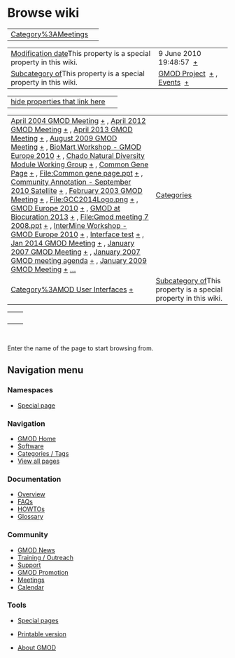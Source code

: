 



<span id="top"></span>




# <span dir="auto">Browse wiki</span>






|                                                                  |     |
|------------------------------------------------------------------|-----|
| [Category%3AMeetings](/wiki/Category%3AMeetings "Category%3AMeetings") |     |

|  |  |
|----|----|
| <span class="smw-highlighter" data-type="1" state="inline" data-title="Property"><span class="smwbuiltin">[Modification date](/wiki/Property:Modification_date "Property:Modification date")</span><span class="smwttcontent">This property is a special property in this wiki.</span></span> | <span class="smwb-value">9 June 2010 19:48:57  <span class="smwsearch">[+](/wiki/Special%3ASearchByProperty/Modification-20date/9-20June-202010-2019:48:57 "Special%3ASearchByProperty/Modification-20date/9-20June-202010-2019:48:57")</span></span> |
| <span class="smw-highlighter" data-type="1" state="inline" data-title="Property"><span class="smwbuiltin">[Subcategory of](/wiki/Property:Subcategory_of "Property:Subcategory of")</span><span class="smwttcontent">This property is a special property in this wiki.</span></span> | <span class="smwb-value">[GMOD Project](/wiki/Category%3AGMOD_Project "Category%3AGMOD Project")  <span class="smwsearch">[+](/wiki/Special%3ASearchByProperty/Subcategory-20of/GMOD-20Project "Special%3ASearchByProperty/Subcategory-20of/GMOD-20Project")</span></span> , <span class="smwb-value">[Events](/wiki/Category%3AEvents "Category%3AEvents")  <span class="smwsearch">[+](/wiki/Special%3ASearchByProperty/Subcategory-20of/Events "Special%3ASearchByProperty/Subcategory-20of/Events")</span></span> |

<span id="smw_browse_incoming"></span>

|  |  |
|----|----|
| [hide properties that link here](/mediawiki/index.php?title=Special:Browse&offset=0&dir=out&article=Category%3AMeetings)  |  |

|  |  |
|----|----|
| <span class="smwb-ivalue">[April 2004 GMOD Meeting](/wiki/April_2004_GMOD_Meeting "April 2004 GMOD Meeting") <span class="smwbrowse">[+](/wiki/Special%3ABrowse/April-202004-20GMOD-20Meeting "Special%3ABrowse/April-202004-20GMOD-20Meeting")</span></span> , <span class="smwb-ivalue">[April 2012 GMOD Meeting](/wiki/April_2012_GMOD_Meeting "April 2012 GMOD Meeting") <span class="smwbrowse">[+](/wiki/Special%3ABrowse/April-202012-20GMOD-20Meeting "Special%3ABrowse/April-202012-20GMOD-20Meeting")</span></span> , <span class="smwb-ivalue">[April 2013 GMOD Meeting](/wiki/April_2013_GMOD_Meeting "April 2013 GMOD Meeting") <span class="smwbrowse">[+](/wiki/Special%3ABrowse/April-202013-20GMOD-20Meeting "Special%3ABrowse/April-202013-20GMOD-20Meeting")</span></span> , <span class="smwb-ivalue">[August 2009 GMOD Meeting](/wiki/August_2009_GMOD_Meeting "August 2009 GMOD Meeting") <span class="smwbrowse">[+](/wiki/Special%3ABrowse/August-202009-20GMOD-20Meeting "Special%3ABrowse/August-202009-20GMOD-20Meeting")</span></span> , <span class="smwb-ivalue">[BioMart Workshop - GMOD Europe 2010](/wiki/BioMart_Workshop_-_GMOD_Europe_2010 "BioMart Workshop - GMOD Europe 2010") <span class="smwbrowse">[+](/wiki/Special%3ABrowse/BioMart-20Workshop-20-2D-20GMOD-20Europe-202010 "Special%3ABrowse/BioMart-20Workshop-20-2D-20GMOD-20Europe-202010")</span></span> , <span class="smwb-ivalue">[Chado Natural Diversity Module Working Group](/wiki/Chado_Natural_Diversity_Module_Working_Group "Chado Natural Diversity Module Working Group") <span class="smwbrowse">[+](/wiki/Special%3ABrowse/Chado-20Natural-20Diversity-20Module-20Working-20Group "Special%3ABrowse/Chado-20Natural-20Diversity-20Module-20Working-20Group")</span></span> , <span class="smwb-ivalue">[Common Gene Page](/wiki/Common_Gene_Page "Common Gene Page") <span class="smwbrowse">[+](/wiki/Special%3ABrowse/Common-20Gene-20Page "Special%3ABrowse/Common-20Gene-20Page")</span></span> , <span class="smwb-ivalue">[File:Common gene page.ppt](/wiki/File:Common_gene_page.ppt "File:Common gene page.ppt") <span class="smwbrowse">[+](/wiki/Special%3ABrowse/File:Common-20gene-20page.ppt "Special%3ABrowse/File:Common-20gene-20page.ppt")</span></span> , <span class="smwb-ivalue">[Community Annotation - September 2010 Satellite](/wiki/Community_Annotation_-_September_2010_Satellite "Community Annotation - September 2010 Satellite") <span class="smwbrowse">[+](/wiki/Special%3ABrowse/Community-20Annotation-20-2D-20September-202010-20Satellite "Special%3ABrowse/Community-20Annotation-20-2D-20September-202010-20Satellite")</span></span> , <span class="smwb-ivalue">[February 2003 GMOD Meeting](/wiki/February_2003_GMOD_Meeting "February 2003 GMOD Meeting") <span class="smwbrowse">[+](/wiki/Special%3ABrowse/February-202003-20GMOD-20Meeting "Special%3ABrowse/February-202003-20GMOD-20Meeting")</span></span> , <span class="smwb-ivalue">[File:GCC2014Logo.png](/wiki/File:GCC2014Logo.png "File:GCC2014Logo.png") <span class="smwbrowse">[+](/wiki/Special%3ABrowse/File:GCC2014Logo.png "Special%3ABrowse/File:GCC2014Logo.png")</span></span> , <span class="smwb-ivalue">[GMOD Europe 2010](/wiki/GMOD_Europe_2010 "GMOD Europe 2010") <span class="smwbrowse">[+](/wiki/Special%3ABrowse/GMOD-20Europe-202010 "Special%3ABrowse/GMOD-20Europe-202010")</span></span> , <span class="smwb-ivalue">[GMOD at Biocuration 2013](/wiki/GMOD_at_Biocuration_2013 "GMOD at Biocuration 2013") <span class="smwbrowse">[+](/wiki/Special%3ABrowse/GMOD-20at-20Biocuration-202013 "Special%3ABrowse/GMOD-20at-20Biocuration-202013")</span></span> , <span class="smwb-ivalue">[File:Gmod meeting 7 2008.ppt](/wiki/File:Gmod_meeting_7_2008.ppt "File:Gmod meeting 7 2008.ppt") <span class="smwbrowse">[+](/wiki/Special%3ABrowse/File:Gmod-20meeting-207-202008.ppt "Special%3ABrowse/File:Gmod-20meeting-207-202008.ppt")</span></span> , <span class="smwb-ivalue">[InterMine Workshop - GMOD Europe 2010](/wiki/InterMine_Workshop_-_GMOD_Europe_2010 "InterMine Workshop - GMOD Europe 2010") <span class="smwbrowse">[+](/wiki/Special%3ABrowse/InterMine-20Workshop-20-2D-20GMOD-20Europe-202010 "Special%3ABrowse/InterMine-20Workshop-20-2D-20GMOD-20Europe-202010")</span></span> , <span class="smwb-ivalue">[Interface test](/wiki/Interface_test "Interface test") <span class="smwbrowse">[+](/wiki/Special%3ABrowse/Interface-20test "Special%3ABrowse/Interface-20test")</span></span> , <span class="smwb-ivalue">[Jan 2014 GMOD Meeting](/wiki/Jan_2014_GMOD_Meeting "Jan 2014 GMOD Meeting") <span class="smwbrowse">[+](/wiki/Special%3ABrowse/Jan-202014-20GMOD-20Meeting "Special%3ABrowse/Jan-202014-20GMOD-20Meeting")</span></span> , <span class="smwb-ivalue">[January 2007 GMOD Meeting](/wiki/January_2007_GMOD_Meeting "January 2007 GMOD Meeting") <span class="smwbrowse">[+](/wiki/Special%3ABrowse/January-202007-20GMOD-20Meeting "Special%3ABrowse/January-202007-20GMOD-20Meeting")</span></span> , <span class="smwb-ivalue">[January 2007 GMOD meeting agenda](/wiki/January_2007_GMOD_meeting_agenda "January 2007 GMOD meeting agenda") <span class="smwbrowse">[+](/wiki/Special%3ABrowse/January-202007-20GMOD-20meeting-20agenda "Special%3ABrowse/January-202007-20GMOD-20meeting-20agenda")</span></span> , <span class="smwb-ivalue">[January 2009 GMOD Meeting](/wiki/January_2009_GMOD_Meeting "January 2009 GMOD Meeting") <span class="smwbrowse">[+](/wiki/Special%3ABrowse/January-202009-20GMOD-20Meeting "Special%3ABrowse/January-202009-20GMOD-20Meeting")</span></span> […](/mediawiki/index.php?title=Special%3ASearchByProperty&property=&value=Category%3AMeetings) | [Categories](/wiki/Special%3ACategories "Special%3ACategories") |
| <span class="smwb-ivalue">[Category%3AMOD User Interfaces](/wiki/Category%3AMOD_User_Interfaces "Category%3AMOD User Interfaces") <span class="smwbrowse">[+](/wiki/Special%3ABrowse/Category%3AMOD-20User-20Interfaces "Special%3ABrowse/Category%3AMOD-20User-20Interfaces")</span></span> | <span class="smw-highlighter" data-type="1" state="inline" data-title="Property"><span class="smwbuiltin">[Subcategory of](/wiki/Property:Subcategory_of "Property:Subcategory of")</span><span class="smwttcontent">This property is a special property in this wiki.</span></span> |

|     |     |
|-----|-----|
|     |     |

 

Enter the name of the page to start browsing from.  








## Navigation menu



### Namespaces

- <span id="ca-nstab-special">[Special
  page](/wiki/Special%3ABrowse/Category%3AMeetings "This is a special page, you cannot edit the page itself")</span>


### 






### Navigation



- <span id="n-GMOD-Home">[GMOD Home](/wiki/Main_Page)</span>
- <span id="n-Software">[Software](/wiki/GMOD_Components)</span>
- <span id="n-Categories-.2F-Tags">[Categories /
  Tags](/wiki/Categories)</span>
- <span id="n-View-all-pages">[View all
  pages](/wiki/Special:AllPages)</span>




### Documentation



- <span id="n-Overview">[Overview](/wiki/Overview)</span>
- <span id="n-FAQs">[FAQs](/wiki/Category%3AFAQ)</span>
- <span id="n-HOWTOs">[HOWTOs](/wiki/Category%3AHOWTO)</span>
- <span id="n-Glossary">[Glossary](/wiki/Glossary)</span>




### Community



- <span id="n-GMOD-News">[GMOD News](/wiki/GMOD_News)</span>
- <span id="n-Training-.2F-Outreach">[Training /
  Outreach](/wiki/Training_and_Outreach)</span>
- <span id="n-Support">[Support](/wiki/Support)</span>
- <span id="n-GMOD-Promotion">[GMOD
  Promotion](/wiki/GMOD_Promotion)</span>
- <span id="n-Meetings">[Meetings](/wiki/Meetings)</span>
- <span id="n-Calendar">[Calendar](/wiki/Calendar)</span>




### Tools



- <span id="t-specialpages"><a href="/wiki/Special%3ASpecialPages" accesskey="q"
  title="A list of all special pages [q]">Special pages</a></span>
- <span id="t-print"><a
  href="/mediawiki/index.php?title=Special%3ABrowse/Category%3AMeetings&amp;printable=yes"
  rel="alternate" accesskey="p"
  title="Printable version of this page [p]">Printable version</a></span>





- <span id="footer-places-about">[About
  GMOD](/wiki/GMOD%3AAbout "GMOD%3AAbout")</span>

<!-- -->




